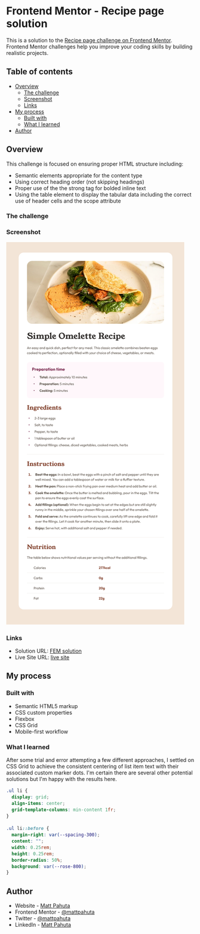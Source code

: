 # Frontend Mentor - Recipe page solution

This is a solution to the [Recipe page challenge on Frontend Mentor](https://www.frontendmentor.io/challenges/recipe-page-KiTsR8QQKm). Frontend Mentor challenges help you improve your coding skills by building realistic projects. 

## Table of contents

- [Overview](#overview)
  - [The challenge](#the-challenge)
  - [Screenshot](#screenshot)
  - [Links](#links)
- [My process](#my-process)
  - [Built with](#built-with)
  - [What I learned](#what-i-learned)
- [Author](#author)

## Overview

This challenge is focused on ensuring proper HTML structure including:
- Semantic elements appropriate for the content type
- Using correct heading order (not skipping headings)
- Proper use of the the strong tag for bolded inline text
- Using the table element to display the tabular data including the correct use of header cells and the scope attribute

### The challenge

### Screenshot

![](./project-ss.png)

### Links

- Solution URL: [FEM solution](https://your-solution-url.com)
- Live Site URL: [live site](https://recipe-page-ruddy-pi.vercel.app/)

## My process

### Built with

- Semantic HTML5 markup
- CSS custom properties
- Flexbox
- CSS Grid
- Mobile-first workflow

### What I learned

After some trial and error attempting a few different approaches, I settled on CSS Grid to achieve the consistent centering of list item text with their associated custom marker dots. I'm certain there are several other potential solutions but I'm happy with the results here.


```css
.ul li {
  display: grid;
  align-items: center;
  grid-template-columns: min-content 1fr;
}

.ul li::before {
  margin-right: var(--spacing-300);
  content: "";
  width: 0.25rem;
  height: 0.25rem;
  border-radius: 50%;
  background: var(--rose-800);
}
```

## Author

- Website - [Matt Pahuta](https://www.mattpahuta.com)
- Frontend Mentor - [@mattpahuta](https://www.frontendmentor.io/profile/MattPahuta)
- Twitter - [@mattpahuta](https://www.twitter.com/MattPahuta)
- LinkedIn - [Matt Pahuta](www.linkedin.com/in/mattpahuta)
